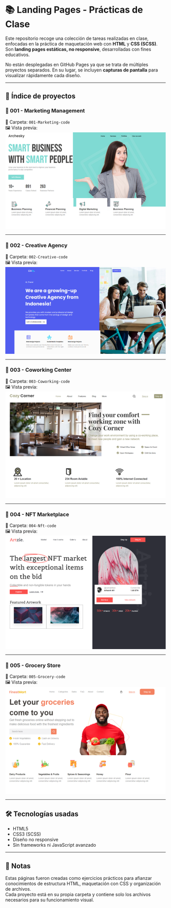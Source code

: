 # 📚 Landing Pages - Prácticas de Clase

Este repositorio recoge una colección de tareas realizadas en clase, enfocadas en la práctica de maquetación web con **HTML** y **CSS (SCSS)**.  
Son **landing pages estáticas, no responsive**, desarrolladas con fines educativos.

No están desplegadas en GitHub Pages ya que se trata de múltiples proyectos separados. En su lugar, se incluyen **capturas de pantalla** para visualizar rápidamente cada diseño.

---

## 📂 Índice de proyectos

### 🔸 001 - Marketing Management
📁 Carpeta: `001-Marketing-code`  
🖼️ Vista previa:  
![Preview01](./Preview01.PNG)

---

### 🔸 002 - Creative Agency
📁 Carpeta: `002-Creative-code`  
🖼️ Vista previa:  
![Preview02](./Preview02.PNG)

---

### 🔸 003 - Coworking Center
📁 Carpeta: `003-Coworking-code`  
🖼️ Vista previa:  
![Preview03](./Preview03.PNG)

---

### 🔸 004 - NFT Marketplace
📁 Carpeta: `004-Nft-code`  
🖼️ Vista previa:  
![Preview04](./Preview04.PNG)

---

### 🔸 005 - Grocery Store
📁 Carpeta: `005-Grocery-code`  
🖼️ Vista previa:  
![Preview05](./Preview05.PNG)

---

## 🛠️ Tecnologías usadas

- HTML5  
- CSS3 (SCSS)  
- Diseño no responsive  
- Sin frameworks ni JavaScript avanzado

---

## 📝 Notas

Estas páginas fueron creadas como ejercicios prácticos para afianzar conocimientos de estructura HTML, maquetación con CSS y organización de archivos.  
Cada proyecto está en su propia carpeta y contiene solo los archivos necesarios para su funcionamiento visual.
